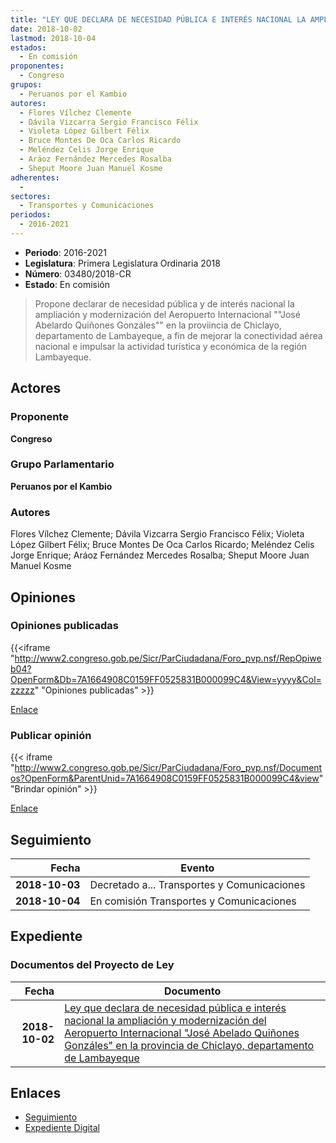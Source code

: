 ```yaml
---
title: "LEY QUE DECLARA DE NECESIDAD PÚBLICA E INTERÉS NACIONAL LA AMPLIACIÓN Y MODERNIZACIÓN DEL AEROPUERTO INTERNACIONAL 'JOSÉ ABELARDO QUIÑONES GONZÁLES' EN LA PROVINCIA DE CHICLAYO, DEPARTAMENTO DE LAMBAYEQUE"
date: 2018-10-02
lastmod: 2018-10-04
estados: 
  - En comisión
proponentes: 
  - Congreso
grupos: 
  - Peruanos por el Kambio
autores: 
  - Flores Vílchez Clemente
  - Dávila Vizcarra Sergio Francisco Félix
  - Violeta López Gilbert Félix
  - Bruce Montes De Oca Carlos Ricardo
  - Meléndez Celis Jorge Enrique
  - Aráoz Fernández Mercedes Rosalba
  - Sheput Moore Juan Manuel Kosme
adherentes: 
  - 
sectores: 
  - Transportes y Comunicaciones
periodos: 
  - 2016-2021
---
```


- **Periodo**: 2016-2021
- **Legislatura**: Primera Legislatura Ordinaria 2018
- **Número**: 03480/2018-CR
- **Estado**: En comisión

> Propone declarar de necesidad pública y de interés nacional la ampliación y modernización del Aeropuerto Internacional ""José Abelardo Quiñones Gonzáles"" en la proviincia de Chiclayo, departamento de Lambayeque, a fin de mejorar la conectividad aérea nacional e impulsar la actividad turística y económica de la región Lambayeque.


## Actores

### Proponente

**Congreso**

### Grupo Parlamentario

**Peruanos por el Kambio**

### Autores

Flores Vílchez Clemente; Dávila Vizcarra Sergio Francisco Félix; Violeta López Gilbert Félix; Bruce Montes De Oca Carlos Ricardo; Meléndez Celis Jorge Enrique; Aráoz Fernández Mercedes Rosalba; Sheput Moore Juan Manuel Kosme


## Opiniones

### Opiniones publicadas

{{<iframe "http://www2.congreso.gob.pe/Sicr/ParCiudadana/Foro_pvp.nsf/RepOpiweb04?OpenForm&Db=7A1664908C0159FF0525831B000099C4&View=yyyy&Col=zzzzz" "Opiniones publicadas" >}}

[Enlace](http://www2.congreso.gob.pe/Sicr/ParCiudadana/Foro_pvp.nsf/RepOpiweb04?OpenForm&Db=7A1664908C0159FF0525831B000099C4&View=yyyy&Col=zzzzz)
### Publicar opinión

{{< iframe "http://www2.congreso.gob.pe/Sicr/ParCiudadana/Foro_pvp.nsf/Documentos?OpenForm&ParentUnid=7A1664908C0159FF0525831B000099C4&view" "Brindar opinión" >}}

[Enlace](http://www2.congreso.gob.pe/Sicr/ParCiudadana/Foro_pvp.nsf/Documentos?OpenForm&ParentUnid=7A1664908C0159FF0525831B000099C4&view)

## Seguimiento

| Fecha | Evento |
|------:|--------|
| **2018-10-03** | Decretado a... Transportes y Comunicaciones|
| **2018-10-04** | En comisión Transportes y Comunicaciones|


## Expediente


### Documentos del Proyecto de Ley

| Fecha | Documento |
|------:|--------|
| **2018-10-02** | [Ley que declara de necesidad pública e interés nacional la ampliación y modernización del Aeropuerto Internacional "José Abelado Quiñones Gonzáles" en la provincia de Chiclayo, departamento de Lambayeque](http://www.leyes.congreso.gob.pe/Documentos/2016_2021/Proyectos_de_Ley_y_de_Resoluciones_Legislativas/PL0348020181002..PDF) |

## Enlaces 

- [Seguimiento](http://www2.congreso.gob.pe/Sicr/TraDocEstProc/CLProLey2016.nsf/f7fff46988ca05b1052578e100829cc7/70ca8b2d7bf570350525831a007bcb4b?OpenDocument)
- [Expediente Digital](http://www2.congreso.gob.pe/Sicr/TraDocEstProc/CLProLey2016.nsf/f7fff46988ca05b1052578e100829cc7/70ca8b2d7bf570350525831a007bcb4b?OpenDocument&Click=05257FB7005EB655.eb71d0cf91d8294e05256cdf006b5706/$Body/0.1C6C)
